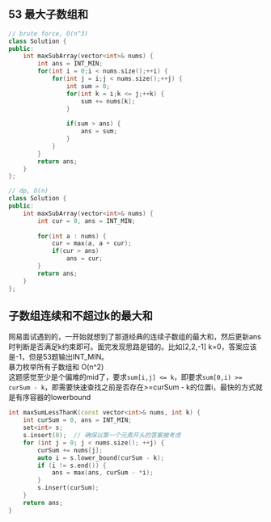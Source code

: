 ## 53 最大子数组和
```cpp
// brute force, O(n^3)
class Solution {
public:
    int maxSubArray(vector<int>& nums) {
        int ans = INT_MIN;
        for(int i = 0;i < nums.size();++i) {
            for(int j = i;j < nums.size();++j) {
                int sum = 0;
                for(int k = i;k <= j;++k) {
                    sum += nums[k];
                }
                
                if(sum > ans) {
                    ans = sum;
                }
            }
        }
        return ans;
    }
};

// dp, O(n)
class Solution {
public:
    int maxSubArray(vector<int>& nums) {
        int cur = 0, ans = INT_MIN;
        
        for(int a : nums) {
            cur = max(a, a + cur);
            if(cur > ans)
                ans = cur;
        }
        return ans;
    }
};
```

## 子数组连续和不超过k的最大和
网易面试遇到的，一开始就想到了那道经典的连续子数组的最大和，然后更新ans时判断是否满足k约束即可。面完发现思路是错的。比如[2,2,-1] k=0，答案应该是-1，但是53题输出INT_MIN。  
暴力枚举所有子数组和 O(n^2)  
这题感觉至少是个偏难的mid了，要求`sum[i,j] <= k`，即要求`sum[0,i) >= curSum - k`，即需要快速查找之前是否存在>=curSum - k的位置i，最快的方式就是有序容器的lowerbound
```cpp
int maxSumLessThanK(const vector<int>& nums, int k) {
    int curSum = 0, ans = INT_MIN;
    set<int> s;
    s.insert(0);  // 确保以第一个元素开头的答案被考虑
    for (int j = 0; j < nums.size(); ++j) {
        curSum += nums[j];
        auto i = s.lower_bound(curSum - k);
        if (i != s.end()) {
            ans = max(ans, curSum - *i);
        }
        s.insert(curSum);
    }
    return ans;
}
```



